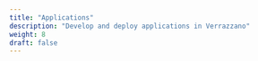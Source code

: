 ```yaml
---
title: "Applications"
description: "Develop and deploy applications in Verrazzano"
weight: 8
draft: false
---
```

